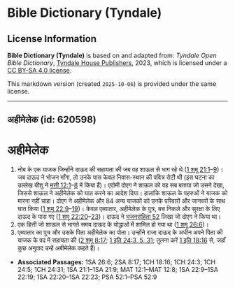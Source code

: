 # Bible Dictionary (Tyndale)

## License Information

**Bible Dictionary (Tyndale)** is based on and adapted from: _Tyndale Open Bible Dictionary_, [Tyndale House Publishers](https://tyndaleopenresources.com/), 2023, which is licensed under a [CC BY-SA 4.0 license](https://creativecommons.org/licenses/by-sa/4.0/legalcode.en).

This markdown version (created `2025-10-06`) is provided under the same license.



--------------------------------

## अहीमेलेक (id: 620598)

अहीमेलेक
========

1. नोब के एक याजक जिन्होंने दाऊद की सहायता की जब वह शाऊल से भाग रहे थे ([1 शमू 21:1](https://ref.ly/1Sam21:1-1Sam21:9)–[9](https://ref.ly/1Sam21:1-1Sam21:9))। जब दाऊद ने भोजन माँगा, तो उनके पास केवल निवास\-स्थान की पवित्र रोटी थी (इस घटना का उल्लेख यीशु ने [मत्ती 12:1](https://ref.ly/Matt12:1-Matt12:8)–[8](https://ref.ly/Matt12:1-Matt12:8) में किया हैं)। एदोमी दोएग ने शाऊल को वह सब बताया जो उसने देखा, जिससे शाऊल ने अहीमेलेक को घात करने का आदेश दिया। हालांकि शाऊल के पहरुओं ने याजक को मारना नहीं चाहा। दोएग ने अहीमेलेक और 84 अन्य याजकों को उनके परिवारों और जानवरों के साथ घात किया ([1 शमू 22:9](https://ref.ly/1Sam22:9-1Sam22:19)–[19](https://ref.ly/1Sam22:9-1Sam22:19))। केवल एब्यातार, अहीमेलेक के पुत्र, बच निकले और सुरक्षा के लिए दाऊद के पास गए ([1 शमू 22:20](https://ref.ly/1Sam22:20-1Sam22:23)–[23](https://ref.ly/1Sam22:20-1Sam22:23))। दाऊद ने [भजनसंहिता 52](https://ref.ly/Ps52:1-Ps52:9) लिखा जो दोएग ने किया था।
2. एक हित्ती जो शाऊल से भागते समय दाऊद के योद्धाओं में शामिल हो गया था ([1 शमू 26:6](https://ref.ly/1Sam26:6))।
3. एब्यातार का पुत्र और उसके पिता अहीमेलेक का पोता। उन्होंने राजा दाऊद के अधीन अपने पिता की याजक के पद में सहायता की ([2 शमू 8:17](https://ref.ly/2Sam8:17); [1 इति 24:3, 5, 31](https://ref.ly/1Chr24:3,1Chr24:5,1Chr24:31); तुलना करें [1 इति 18:16](https://ref.ly/1Chr18:16) से, जहाँ कुछ अनुवाद उन्हें अबीमेलेक कहते हैं)।

* **Associated Passages:** 1SA 26:6; 2SA 8:17; 1CH 18:16; 1CH 24:3; 1CH 24:5; 1CH 24:31; 1SA 21:1–1SA 21:9; MAT 12:1–MAT 12:8; 1SA 22:9–1SA 22:19; 1SA 22:20–1SA 22:23; PSA 52:1–PSA 52:9

